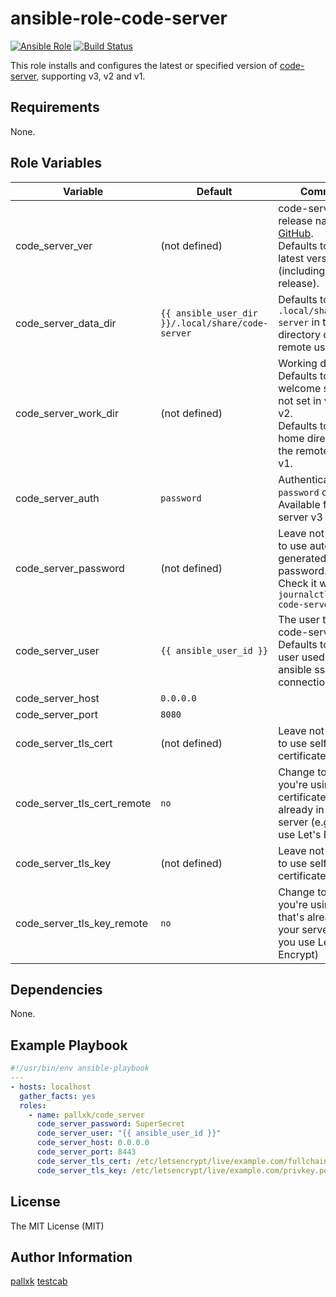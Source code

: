 ansible-role-code-server
========================

[![Ansible Role](https://img.shields.io/ansible/role/40925.svg)](https://galaxy.ansible.com/pallxk/code_server)
[![Build Status](https://travis-ci.org/testcab/ansible-role-code-server.svg?branch=master)](https://travis-ci.org/testcab/ansible-role-code-server)

This role installs and configures the latest or specified version of [code-server], supporting v3, v2 and v1.

Requirements
------------

None.

Role Variables
--------------

Variable             | Default  | Comment
-------------------- | -------- | -------
code_server_ver      | (not defined) | code-server release name on [GitHub](https://github.com/cdr/code-server/releases). <br> Defaults to the latest version (including pre-release).
code_server_data_dir | `{{ ansible_user_dir }}/.local/share/code-server` | Defaults to `.local/share/code-server` in the home directory of the remote user.
code_server_work_dir | (not defined) | Working directory. <br> Defaults to welcome screen if not set in v3 and v2. <br> Defaults to the home directory of the remote user in v1.
code_server_auth     | `password` | Authentication with `password` or `none`. <br> Available for code-server v3 and v2.
code_server_password | (not defined) | Leave not defined to use auto-generated password. <br> Check it with `journalctl -u code-server`
code_server_user     | `{{ ansible_user_id }}` | The user to run code-server. <br> Defaults to the user used in ansible ssh connection.
code_server_host     | `0.0.0.0`
code_server_port     | `8080`
code_server_tls_cert | (not defined) | Leave not defined to use self-signed certificate.
code_server_tls_cert_remote | `no` | Change to `yes` if you're using a certificate that's already in your server (e.g.: if you use Let's Encrypt)
code_server_tls_key  | (not defined) | Leave not defined to use self-signed certificate.
code_server_tls_key_remote | `no` | Change to `yes` if you're using a key that's already in your server (e.g.: if you use Let's Encrypt)

Dependencies
------------

None.

Example Playbook
----------------

```yaml
#!/usr/bin/env ansible-playbook
---
- hosts: localhost
  gather_facts: yes
  roles:
    - name: pallxk/code_server
      code_server_password: SuperSecret
      code_server_user: "{{ ansible_user_id }}"
      code_server_host: 0.0.0.0
      code_server_port: 8443
      code_server_tls_cert: /etc/letsencrypt/live/example.com/fullchain.pem
      code_server_tls_key: /etc/letsencrypt/live/example.com/privkey.pem
```

License
-------

The MIT License (MIT)

Author Information
------------------

[pallxk](https://github.com/pallxk)
[testcab](https://github.com/testcab)


[code-server]: https://github.com/cdr/code-server
